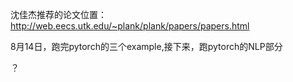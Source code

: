 

沈佳杰推荐的论文位置：
http://web.eecs.utk.edu/~plank/plank/papers/papers.html

8月14日，跑完pytorch的三个example,接下来，跑pytorch的NLP部分



？